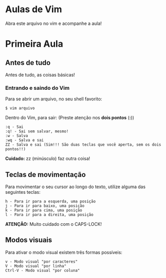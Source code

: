 # Aulas de Vim

Abra este arquivo no vim e acompanhe a aula!

# Primeira Aula

## Antes de tudo

Antes de tudo, as coisas básicas!

### Entrando e saindo do Vim

Para se abrir um arquivo, no seu shell favorito:
```
$ vim arquivo
```
Dentro do Vim, para sair: (Preste atenção nos **dois pontos** (**:**))
```
:q - Sai
:q! - Sai sem salvar, mesmo!
:w - Salva
:wq - Salva e sai
ZZ - Salva e sai (Sim!!! São duas teclas que você aperta, sem os dois pontos!!)
```
**Cuidado:** zz (minúsculo) faz outra coisa!

## Teclas de movimentação

Para movimentar o seu cursor ao longo do texto, utilize alguma das seguintes teclas:
```
h - Para ir para a esquerda, uma posição
j - Para ir para baixo, uma posição
k - Para ir para cima, uma posição
l - Para ir para a direita, uma posição
```
**ATENÇÃO:** Muito cuidado com o CAPS-LOCK!

## Modos visuais

Para ativar o modo visual existem três formas possíveis:
```
v - Modo visual "por caracteres"
V - Modo visual "por linha"
Ctrl-V - Modo visual "por coluna"
```
